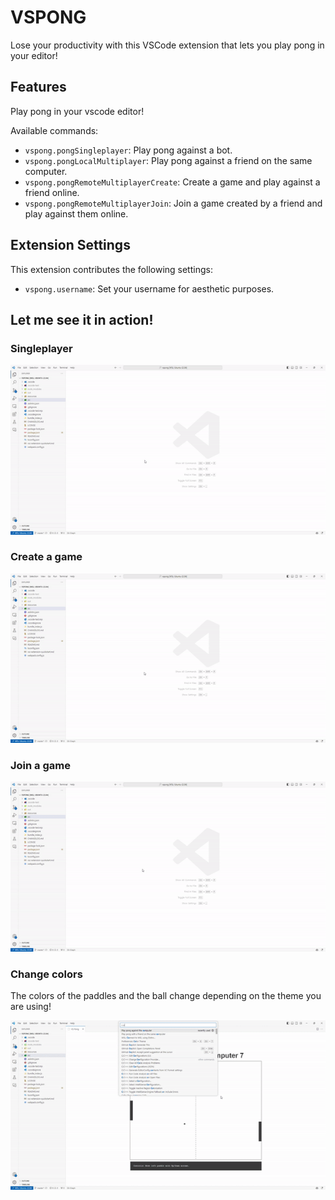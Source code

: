 # VSPONG

Lose your productivity with this VSCode extension that lets you play pong in your editor!

## Features

Play pong in your vscode editor!

Available commands:

- `vspong.pongSingleplayer`: Play pong against a bot.
- `vspong.pongLocalMultiplayer`: Play pong against a friend on the same computer.
- `vspong.pongRemoteMultiplayerCreate`: Create a game and play against a friend online.
- `vspong.pongRemoteMultiplayerJoin`: Join a game created by a friend and play against them online.

## Extension Settings

This extension contributes the following settings:

* `vspong.username`: Set your username for aesthetic purposes.

## Let me see it in action!

### Singleplayer

![singleplayer](resources/singleplayer.gif)

### Create a game

![create](resources/multiplayer_create.gif)

### Join a game
![join](resources/multiplayer_join.gif)

### Change colors

The colors of the paddles and the ball change depending on the theme you are using!

![color](resources/color_theme.gif)

